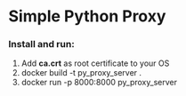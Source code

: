 # Simple Python Proxy

### Install and run:
1. Add **ca.crt** as root certificate to your OS
2. docker build -t py_proxy_server .
3. docker run -p 8000:8000 py_proxy_server